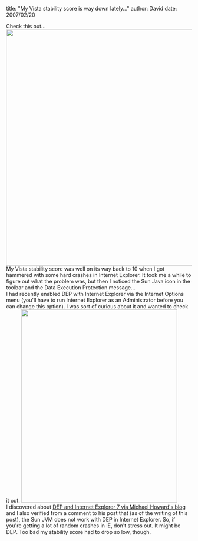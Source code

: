 
title: "My Vista stability score is way down lately..."
author: David
date: 2007/02/20

Check this out... 
[<img style="border-right: 0px; border-top: 0px; border-left: 0px; border-bottom: 0px" height="640" src="http://www.mohundro.com/blog/content/binary/WindowsLiveWriter/MyVistastabilityscoreiswaydownlately_11A85/image%7B0%7D_thumb%5B1%5D.png" width="651" border="0">](http://www.mohundro.com/blog/content/binary/WindowsLiveWriter/MyVistastabilityscoreiswaydownlately_11A85/image%7B0%7D%5B3%5D.png)  
My Vista stability score was well on its way back to 10 when I got hammered with some hard crashes in Internet Explorer. It took me a while to figure out what the problem was, but then I noticed the Sun Java icon in the toolbar and the Data Execution Protection message...  
I had recently enabled DEP with Internet Explorer via the Internet Options menu (you'll have to run Internet Explorer as an Administrator before you can change this option). I was sort of curious about it and wanted to check it out. 
[<img style="border-right: 0px; border-top: 0px; border-left: 0px; border-bottom: 0px" height="523" src="http://www.mohundro.com/blog/content/binary/WindowsLiveWriter/MyVistastabilityscoreiswaydownlately_11A85/image%7B0%7D_thumb%5B2%5D.png" width="423" border="0">](http://www.mohundro.com/blog/content/binary/WindowsLiveWriter/MyVistastabilityscoreiswaydownlately_11A85/image%7B0%7D%5B6%5D.png)  
I discovered about [DEP and Internet Explorer 7 via Michael Howard's blog](http://blogs.msdn.com/michael_howard/archive/2006/12/12/update-on-internet-explorer-7-dep-and-adobe-software.aspx) and I also verified from a comment to his post that (as of the writing of this post), the Sun JVM does not work with DEP in Internet Explorer. 
So, if you're getting a lot of random crashes in IE, don't stress out. It might be DEP. 
Too bad my stability score had to drop so low, though.
